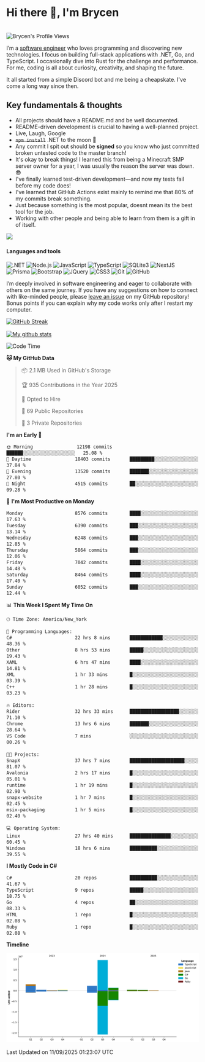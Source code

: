# Hi there 👋, I'm Brycen

<br>
<img src="https://komarev.com/ghpvc/?username=BrycensRanch" alt="Brycen's Profile Views" />

I’m a [software engineer](https://en.wikipedia.org/wiki/Software_engineering) who loves programming and discovering new technologies. I focus on building full-stack applications with .NET, Go, and TypeScript. I occasionally dive into Rust for the challenge and performance. For me, coding is all about curiosity, creativity, and shaping the future.

It all started from a simple Discord bot and me being a cheapskate. I've come a long way since then.

## Key fundamentals & thoughts

- All projects should have a README.md and be well documented.
- README-driven development is crucial to having a well-planned project.
- Live, Laugh, Google
- ~~`npm install`~~ .NET to the moon 🚀
- Any commit I spit out should be **signed** so you know who just committed broken untested code to the master branch!
- It's okay to break things! I learned this from being a Minecraft SMP server owner for a year, I was usually the reason the server was down. 😎
- I've finally learned test-driven development—and now my tests fail before my code does!
- I've learned that GitHub Actions exist mainly to remind me that 80% of my commits break something.
- Just because something is the most popular, doesnt mean its the best tool for the job.
- Working with other people and being able to learn from them is a gift in of itself.

<img src="https://res.cloudinary.com/practicaldev/image/fetch/s--OoBLh7-Q--/c_limit%2Cf_auto%2Cfl_progressive%2Cq_auto%2Cw_880/https://cdn-images-1.medium.com/max/1614/1%2A8BlqJ8lNVZzuRjAg1mZ50w.png" height="400"/>

<h4>Languages and tools</h4>
<p>
  <img src="https://img.shields.io/badge/.NET-%23512BD4.svg?&style=for-the-badge&logo=dotnet&logoColor=white" alt=".NET" />
  <img src="https://img.shields.io/badge/node.js%20-%2343853D.svg?&style=for-the-badge&logo=node.js&logoColor=white" alt="Node.js" />
  <img src="https://img.shields.io/badge/javascript%20-%23323330.svg?&style=for-the-badge&logo=javascript&logoColor=%23F7DF1E" alt="JavaScript" />
  <img src="https://img.shields.io/badge/typescript%20-%23323330.svg?&style=for-the-badge&logo=typescript&logoColor=#3467eb" alt="TypeScript" />
  <img src="https://img.shields.io/badge/sqlite3%20-%23323330.svg?&style=for-the-badge&logo=sqlite&logoColor=#3467eb" alt="SQLite3" />
  <img src="https://img.shields.io/badge/Next.JS%20-%23323330.svg?&style=for-the-badge&logo=next.js&logoColor=#3467eb" alt="NextJS" />
  <img src="https://img.shields.io/badge/Prisma%20-%23323330.svg?&style=for-the-badge&logo=prisma&logoColor=#3467eb" alt="Prisma" />
  <img src="https://img.shields.io/badge/bootstrap%20-%23323330.svg?&style=for-the-badge&logo=bootstrap" alt="Bootstrap" />
  <img src="https://img.shields.io/badge/jquery%20-%23323330.svg?&style=for-the-badge&logo=jquery" alt="JQuery" />
  <img src="https://img.shields.io/badge/css3%20-%23323330.svg?&style=for-the-badge&logo=css3" alt="CSS3" />
  <img src="https://img.shields.io/badge/git%20-%23323330.svg?&style=for-the-badge&logo=git" alt="Git" />
  <img src="https://img.shields.io/badge/github%20-%23323330.svg?&style=for-the-badge&logo=github" alt="GitHub" />
</p>

I’m deeply involved in software engineering and eager to collaborate with others on the same journey. If you have any suggestions on how to connect with like-minded people, please [leave an issue](https://github.com/BrycensRanch/BrycensRanch/issues/new) on my GitHub repository! Bonus points if you can explain why my code works only after I restart my computer. 

<p><a href="https://git.io/streak-stats"><img src=https://github-readme-streak-stats-eight.vercel.app?user=BrycensRanch&amp;theme=dark&amp;hide_border=true&fire=EB5454&amp;ring=0CEB19" alt="GitHub Streak"></a></p>

<a href="https://github.com/anuraghazra/github-readme-stats">
  <img align="center" src="https://github-readme-stats.anuraghazra1.vercel.app/api?username=BrycensRanch&show_icons=true&line_height=27&include_all_commits=true" alt="My github stats" />
</a>

<!--START_SECTION:waka-->
![Code Time](http://img.shields.io/badge/Code%20Time-2%2C685%20hrs-blue)

**🐱 My GitHub Data** 

> 📦 2.1 MB Used in GitHub's Storage 
 > 
> 🏆 935 Contributions in the Year 2025
 > 
> 💼 Opted to Hire
 > 
> 📜 69 Public Repositories 
 > 
> 🔑 3 Private Repositories 
 > 
**I'm an Early 🐤** 

```text
🌞 Morning                12198 commits       ██████░░░░░░░░░░░░░░░░░░░   25.08 % 
🌆 Daytime                18403 commits       █████████░░░░░░░░░░░░░░░░   37.84 % 
🌃 Evening                13520 commits       ███████░░░░░░░░░░░░░░░░░░   27.80 % 
🌙 Night                  4515 commits        ██░░░░░░░░░░░░░░░░░░░░░░░   09.28 % 
```
📅 **I'm Most Productive on Monday** 

```text
Monday                   8576 commits        ████░░░░░░░░░░░░░░░░░░░░░   17.63 % 
Tuesday                  6390 commits        ███░░░░░░░░░░░░░░░░░░░░░░   13.14 % 
Wednesday                6248 commits        ███░░░░░░░░░░░░░░░░░░░░░░   12.85 % 
Thursday                 5864 commits        ███░░░░░░░░░░░░░░░░░░░░░░   12.06 % 
Friday                   7042 commits        ████░░░░░░░░░░░░░░░░░░░░░   14.48 % 
Saturday                 8464 commits        ████░░░░░░░░░░░░░░░░░░░░░   17.40 % 
Sunday                   6052 commits        ███░░░░░░░░░░░░░░░░░░░░░░   12.44 % 
```


📊 **This Week I Spent My Time On** 

```text
🕑︎ Time Zone: America/New_York

💬 Programming Languages: 
C#                       22 hrs 8 mins       ████████████░░░░░░░░░░░░░   48.36 % 
Other                    8 hrs 53 mins       █████░░░░░░░░░░░░░░░░░░░░   19.43 % 
XAML                     6 hrs 47 mins       ████░░░░░░░░░░░░░░░░░░░░░   14.81 % 
XML                      1 hr 33 mins        █░░░░░░░░░░░░░░░░░░░░░░░░   03.39 % 
C++                      1 hr 28 mins        █░░░░░░░░░░░░░░░░░░░░░░░░   03.23 % 

🔥 Editors: 
Rider                    32 hrs 33 mins      ██████████████████░░░░░░░   71.10 % 
Chrome                   13 hrs 6 mins       ███████░░░░░░░░░░░░░░░░░░   28.64 % 
VS Code                  7 mins              ░░░░░░░░░░░░░░░░░░░░░░░░░   00.26 % 

🐱‍💻 Projects: 
SnapX                    37 hrs 7 mins       ████████████████████░░░░░   81.07 % 
Avalonia                 2 hrs 17 mins       █░░░░░░░░░░░░░░░░░░░░░░░░   05.01 % 
runtime                  1 hr 19 mins        █░░░░░░░░░░░░░░░░░░░░░░░░   02.90 % 
snapx-website            1 hr 7 mins         █░░░░░░░░░░░░░░░░░░░░░░░░   02.45 % 
msix-packaging           1 hr 5 mins         █░░░░░░░░░░░░░░░░░░░░░░░░   02.40 % 

💻 Operating System: 
Linux                    27 hrs 40 mins      ███████████████░░░░░░░░░░   60.45 % 
Windows                  18 hrs 6 mins       ██████████░░░░░░░░░░░░░░░   39.55 % 
```

**I Mostly Code in C#** 

```text
C#                       20 repos            ██████████░░░░░░░░░░░░░░░   41.67 % 
TypeScript               9 repos             █████░░░░░░░░░░░░░░░░░░░░   18.75 % 
Go                       4 repos             ██░░░░░░░░░░░░░░░░░░░░░░░   08.33 % 
HTML                     1 repo              █░░░░░░░░░░░░░░░░░░░░░░░░   02.08 % 
Ruby                     1 repo              █░░░░░░░░░░░░░░░░░░░░░░░░   02.08 % 
```



**Timeline**

![Lines of Code chart](https://raw.githubusercontent.com/BrycensRanch/BrycensRanch/main/assets/bar_graph.png)


 Last Updated on 11/09/2025 01:23:07 UTC
<!--END_SECTION:waka-->

<!--
**BrycensRanch/BrycensRanch** is a ✨ _special_ ✨ repository because its `README.md` (this file) appears on your GitHub profile.

Here are some ideas to get you started:

- 🔭 I’m currently working on ...
- 🌱 I’m currently learning ...
- 👯 I’m looking to collaborate on ...
- 🤔 I’m looking for help with ...
- 💬 Ask me about ...
- 📫 How to reach me: ...
- 😄 Pronouns: ...
- ⚡ Fun fact: ...
-->
